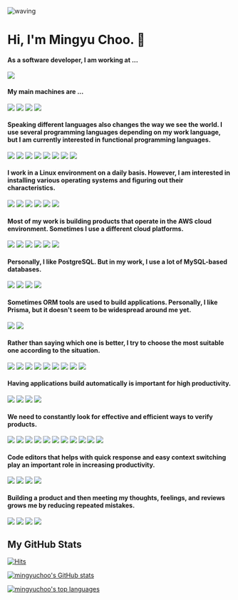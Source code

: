 ![waving](https://capsule-render.vercel.app/api?type=waving&height=200&text=Welcome!&desc=Here%20%is%20Mingyu%20Choo's%20GitHub&fontAlign=80&fontAlignY=40&color=gradient)

# Hi, I'm Mingyu Choo. 👋

#### As a software developer, I am working at ...
<a href="https://www.lgcns.com/" target="_blank"><img src="https://img.shields.io/badge/LG_CNS-A50034?style=flat&logo=LG&logoColor=white"/></a>

#### My main machines are ...
<a href="https://www.hp.com/us-en/home.html" target="_blank"><img src="https://img.shields.io/badge/HP_Victus-0096D6?style=flat&logo=HP&logoColor=white"/></a>
<a href="https://www.microsoft.com/en-us/surface/devices/surface-pro-11th-edition/" target="_blank"><img src="https://img.shields.io/badge/Mircosoft_SurfacePro-809CC9?style=flat&logo=Mircosoft&logoColor=white"/></a>
<a href="https://www.apple.com/macbook-pro/" target="_blank"><img src="https://img.shields.io/badge/Apple_MacBookPro-000000?style=flat&logo=Apple&logoColor=white"/></a>
<a href="https://www.bose.com/en_us/products/headphones.html" target="_blank"><img src="https://img.shields.io/badge/Bose_QC35-000000?style=flat&logo=Bose&logoColor=white"/></a>

#### Speaking different languages also changes the way we see the world. I use several programming languages depending on my work language, but I am currently interested in functional programming languages.
<a href="https://www.rust-lang.org/" target="_blank"><img src="https://img.shields.io/badge/Rust-7A2F00?style=flat&logo=Rust&logoColor=white"/></a>
<a href="https://www.haskell.org/" target="_blank"><img src="https://img.shields.io/badge/Haskell-5D4F85?style=flat&logo=Haskell&logoColor=white"/></a>
<a href="https://ocaml.org/" target="_blank"><img src="https://img.shields.io/badge/Ocaml-EC6813?style=flat&logo=Ocaml&logoColor=white"/></a>
<a href="https://www.python.org/" target="_blank"><img src="https://img.shields.io/badge/Python-3776AB?style=flat&logo=Python&logoColor=white"/></a>
<a href="https://www.typescriptlang.org/" target="_blank"><img src="https://img.shields.io/badge/TypeScript-3178C6?style=flat&logo=TypeScript&logoColor=white"/></a>
<a href="https://elixir-lang.org/" target="_blank"><img src="https://img.shields.io/badge/Elixir-4B275F?style=flat&logo=Elixir&logoColor=white"/></a>
<a href="https://www.sbcl.org/" target="_blank"><img src="https://img.shields.io/badge/SBCL-9F1D20?style=flat&logo=Racket&logoColor=white"/></a>
<a href="https://openjdk.org/" target="_blank"><img src="https://img.shields.io/badge/Java-FFFFFF?style=flat&logo=OpenJDK&logoColor=black"/></a>

#### I work in a Linux environment on a daily basis. However, I am interested in installing various operating systems and figuring out their characteristics.
<a href="https://nixos.org/" target="_blank"><img src="https://img.shields.io/badge/NixOS-5277C3?style=flat&logo=NixOS&logoColor=white"/></a>
<a href="https://ubuntu.com/" target="_blank"><img src="https://img.shields.io/badge/Ubuntu-E95420?style=flat&logo=Ubuntu&logoColor=white"/></a>
<a href="https://archlinux.org/" target="_blank"><img src="https://img.shields.io/badge/Arch_Linux-1793D1?style=flat&logo=ArchLinux&logoColor=white"/></a>
<a href="https://www.apple.com/macos/ventura/" target="_blank"><img src="https://img.shields.io/badge/macOS-000000?style=flat&logo=macOS&logoColor=white"/></a>
<a href="https://www.freebsd.org/" target="_blank"><img src="https://img.shields.io/badge/FreeBSD-AB2B28?style=flat&logo=FreeBSD&logoColor=white"/></a>
<a href="https://www.openbsd.org/" target="_blank"><img src="https://img.shields.io/badge/OpenBSD-F2CA30?style=flat&logo=OpenBSD&logoColor=black"/></a>

#### Most of my work is building products that operate in the AWS cloud environment. Sometimes I use a different cloud platforms.
<a href="https://github.com/" target="_blank"><img src="https://img.shields.io/badge/GitHub-181717?style=flat&logo=GitHub&logoColor=white"/></a>
<a href="https://www.docker.com/" target="_blank"><img src="https://img.shields.io/badge/Docker-2496ED?style=flat&logo=Docker&logoColor=white"/></a>
<a href="https://www.virtualbox.org/" target="_blank"><img src="https://img.shields.io/badge/VirtualBox-183A61?style=flat&logo=VirtualBox&logoColor=white"/></a>
<a href="https://aws.amazon.com/" target="_blank"><img src="https://img.shields.io/badge/Amazon_AWS-232F3E?style=flat&logo=AmazonAWS&logoColor=white"/></a>
<a href="https://azure.microsoft.com/" target="_blank"><img src="https://img.shields.io/badge/Microsoft_Azure-0078D4?style=flat&logo=MicrosoftAzure&logoColor=white"/></a>
<a href="https://cloud.google.com/" target="_blank"><img src="https://img.shields.io/badge/Google_Cloud_Platform-4285F4?style=flat&logo=GoogleCloud&logoColor=white"/></a>

#### Personally, I like PostgreSQL. But in my work, I use a lot of MySQL-based databases.
<a href="https://www.postgresql.org/" target="_blank"><img src="https://img.shields.io/badge/PostgreSQL-4169E1?style=flat&logo=PostgreSQL&logoColor=white"/><a>
<a href="" target="_blank"><img src="https://img.shields.io/badge/MySQL-4479A1?style=flat&logo=MySQL&logoColor=white"/><a>
<a href="" target="_blank"><img src="https://img.shields.io/badge/SQLite-003B57?style=flat&logo=SQLite&logoColor=white"/><a>
<a href="" target="_blank"><img src="https://img.shields.io/badge/Oracle-F80000?style=flat&logo=Oracle&logoColor=white"/><a>

#### Sometimes ORM tools are used to build applications. Personally, I like Prisma, but it doesn't seem to be widespread around me yet.
<a href="https://flywaydb.org/" target="_blank"><img src="https://img.shields.io/badge/Flyway-CC0200?style=flat&logo=Flyway&logoColor=white"/></a>
<a href="https://www.prisma.io/" target="_blank"><img src="https://img.shields.io/badge/Prisma-2D3748?style=flat&logo=Prisma&logoColor=white"/></a>

#### Rather than saying which one is better, I try to choose the most suitable one according to the situation.
<a href="https://aws.amazon.com/lambda/" target="_blank"><img src="https://img.shields.io/badge/AWS_Lambda-FF9900?style=flat&logo=AWSLambda&logoColor=white"/></a>
<a href="https://www.serverless.com/" target="_blank"><img src="https://img.shields.io/badge/Serverless-FD5750?style=flat&logo=Serverless&logoColor=white"/></a>
<a href="https://webassembly.org/" target="_blank"><img src="https://img.shields.io/badge/WebAssembly-654FF0?style=flat&logo=WebAssembly&logoColor=white"/></a>
<a href="https://bun.sh/" target="_blank"><img src="https://img.shields.io/badge/Bun-F26822?style=flat&logo=Bun&logoColor=white"/></a>
<a href="https://www.phoenixframework.org/" target="_blank"><img src="https://img.shields.io/badge/PhoenixFramework-FD4F00?style=flat&logo=PhoenixFramework&logoColor=white"/></a>
<a href="https://spring.io/projects/spring-boot" target="_blank"><img src="https://img.shields.io/badge/SpringBoot-6DB33F?style=flat&logo=SpringBoot&logoColor=white"/></a>
<a href="https://hasura.io/" target="_blank"><img src="https://img.shields.io/badge/Hasura-1EB4D4?style=flat&logo=Hasura&logoColor=white"/></a>
<a href="https://reactjs.org/" target="_blank"><img src="https://img.shields.io/badge/React-61DAFB?style=flat&logo=React&logoColor=white"/></a>
<a href="https://graphql.org/" target="_blank"><img src="https://img.shields.io/badge/GraphQL-E10098?style=flat&logo=GraphQL&logoColor=white"/></a>

#### Having applications build automatically is important for high productivity.
<a href="https://www.jenkins.io/" target="_blank"><img src="https://img.shields.io/badge/Jenkins-D24939?style=flat&logo=Jenkins&logoColor=white"/></a>
<a href="https://gradle.org/" target="_blank"><img src="https://img.shields.io/badge/Gradle-02303A?style=flat&logo=Gradle&logoColor=white"/></a>
<a href="" target="_blank"><img src="https://img.shields.io/badge/Apache_Maven-C71A36?style=flat&logo=ApacheMaven&logoColor=white"/></a>
<a href="" target="_blank"><img src="https://img.shields.io/badge/Apache_Ant-A81C7D?style=flat&logo=ApacheAnt&logoColor=white"/></a>

#### We need to constantly look for effective and efficient ways to verify products.
<a href="https://www.sonarsource.com/products/sonarqube/" target="_blank"><img src="https://img.shields.io/badge/SonarQube-4E9BCD?style=flat&logo=SonarQube&logoColor=white"/></a>
<a href="https://playwright.dev/" target="_blank"><img src="https://img.shields.io/badge/Playwright-2EAD33?style=flat&logo=Playwright&logoColor=white"/></a>
<a href="https://www.cypress.io/" target="_blank"><img src="https://img.shields.io/badge/Cypress-17202C?style=flat&logo=Cypress&logoColor=white"/></a>
<a href="https://jmeter.apache.org/" target="_blank"><img src="https://img.shields.io/badge/Apache_JMeter-D22128?style=flat&logo=ApacheJMeter&logoColor=white"/></a>
<a href="https://www.postman.com/" target="_blank"><img src="https://img.shields.io/badge/Postman-FF6C37?style=flat&logo=Postman&logoColor=white"/></a>
<a href="https://insomnia.rest/" target="_blank"><img src="https://img.shields.io/badge/Insomnia-4000BF?style=flat&logo=Insomnia&logoColor=white"/></a>
<a href="https://testing-library.com/" target="_blank"><img src="https://img.shields.io/badge/Testing_Library-E33332?style=flat&logo=TestingLibrary&logoColor=white"/></a>
<a href="" target="_blank"><img src="https://img.shields.io/badge/Jest-C21325?style=flat&logo=Jest&logoColor=white"/></a>
<a href="" target="_blank"><img src="https://img.shields.io/badge/ESLint-4B32C3?style=flat&logo=ESLint&logoColor=white"/></a>
<a href="" target="_blank"><img src="https://img.shields.io/badge/Prettier-F7B93E?style=flat&logo=Prettier&logoColor=white"/></a>
<a href="https://docs.pytest.org/en/7.2.x/" target="_blank"><img src="https://img.shields.io/badge/Pytest-0A9EDC?style=flat&logo=Pytest&logoColor=white"/></a>

#### Code editors that helps with quick response and easy context switching play an important role in increasing productivity.
<a href="https://www.gnu.org/software/emacs/" target="_blank"><img src="https://img.shields.io/badge/GNU_Emacs-7F5AB6?style=flat&logo=GNUEmacs&logoColor=white"/></a>
<a href="https://helix-editor.com/" target="_blank"><img src="https://img.shields.io/badge/Helix-281733?style=flat&logo=Helix&logoColor=white"/></a>
<a href="https://neovim.io/" target="_blank"><img src="https://img.shields.io/badge/NeoVim-019733?style=flat&logo=NeoVim&logoColor=white"/></a>
<a href="https://code.visualstudio.com/" target="_blank"><img src="https://img.shields.io/badge/VSCode-007ACC?style=flat&logo=VisualStudioCode&logoColor=white"/></a>

#### Building a product and then meeting my thoughts, feelings, and reviews grows me by reducing repeated mistakes.
<a href="https://medium.com/@mingyuchoo" target="_blank"><img src="https://img.shields.io/badge/Medium-000000?style=flat&logo=Medium&logoColor=white"/></a>
<a href="https://mingyuchoo.hashnode.dev/" target="_blank"><img src="https://img.shields.io/badge/Hashnode-2962FF?style=flat&logo=Hashnode&logoColor=white"/></a>
<a href="https://www.linkedin.com/in/mingyuchoo/" target="_blank"><img src="https://img.shields.io/badge/LinkedIn-0A66C2?style=flat&logo=LinkedIn&logoColor=white"/></a>
<a href="https://www.facebook.com/mingyu.choo.1/" target="_blank"><img src="https://img.shields.io/badge/Facebook-1877F2?style=flat&logo=Facebook&logoColor=white"/></a>

## My GitHub Stats
[![Hits](https://hits.seeyoufarm.com/api/count/incr/badge.svg?url=https%3A%2F%2Fgithub.com%2Fmingyuchoo%2Fhit-counter&count_bg=%2379C83D&title_bg=%23555555&icon=&icon_color=%23E7E7E7&title=hits&edge_flat=false)](https://github.com/mingyuchoo)
  
[![mingyuchoo's GitHub stats](https://github-readme-stats.vercel.app/api?username=mingyuchoo&show_icons=true&theme=dracula)](https://github.com/mingyuchoo/github-readme-stats)

[![mingyuchoo's top languages](https://github-readme-stats.vercel.app/api/top-langs/?username=mingyuchoo&langs_count=10&theme=dracula)](https://github.com/mingyuchoo/github-readme-stats)
